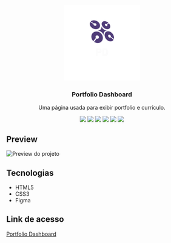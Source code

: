 <div align="center">
<img src="https://github.com/udanielnogueira/portfolio-dashboard/blob/main/assets/portfolio-dashboard-logo.png" alt="Profile Page logo" height="200">
<h3>Portfolio Dashboard</h3>
<p>Uma página usada para exibir portfolio e currículo.</p>
<img src="https://img.shields.io/github/languages/count/udanielnogueira/portfolio-dashboard">
<img src="https://img.shields.io/github/languages/top/udanielnogueira/portfolio-dashboard">
<img src="https://img.shields.io/github/languages/code-size/udanielnogueira/portfolio-dashboard">
<img src="https://img.shields.io/github/license/udanielnogueira/portfolio-dashboard">
<img src="https://img.shields.io/github/last-commit/udanielnogueira/portfolio-dashboard">
<img src="https://img.shields.io/github/deployments/udanielnogueira/portfolio-dashboard/github-pages">
</div>

## Preview

![Preview do projeto](img/portfolio-page-preview.gif "Portfolio Page Preview")

## Tecnologias

- HTML5
- CSS3
- Figma

## Link de acesso

<a href="https://udanielnogueira.github.io/portfolio-dashboard/" target="_blank">Portfolio Dashboard</a>

<!-- 
Images
![Image](image.png "Image")
 -->

 <!-- 
Gifs
Windows + G
Windows + Alt + R
https://cloudconvert.com/mp4-to-gif
https://www.iloveimg.com/compress-image/compress-gif
-->

<!-- 
Badges
https://shields.io/
https://simpleicons.org/
https://forthebadge.com/
https://github.com/alexandresanlim/Badges4-README.md-Profile
 -->

<!-- 
Logos
https://temp-mail.org/en/
https://www.shopify.com/br/ferramentas/criador-de-logo
-->

<!-- 
Refs
https://github.com/othneildrew/Best-README-Template
https://github.com/matiassingers/awesome-readme
https://github.com/amitmerchant1990/electron-markdownify
 -->